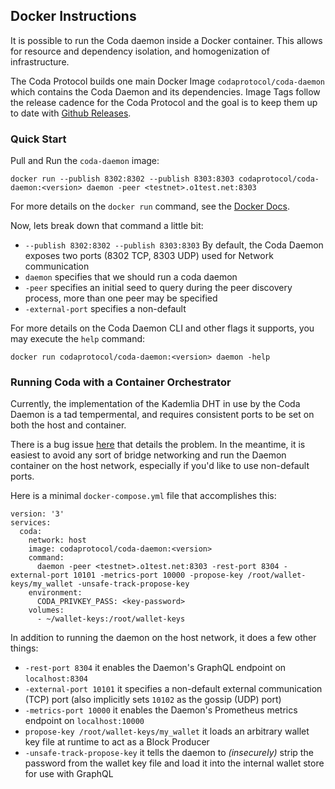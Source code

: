 ## Docker Instructions

It is possible to run the Coda daemon inside a Docker container. This allows for resource and dependency isolation, and homogenization of infrastructure. 

The Coda Protocol builds one main Docker Image `codaprotocol/coda-daemon` which contains the Coda Daemon and its dependencies. Image Tags follow the release cadence for the Coda Protocol and the goal is to keep them up to date with [Github Releases](https://github.com/CodaProtocol/coda/releases). 

### Quick Start 

Pull and Run the `coda-daemon` image: 

```
docker run --publish 8302:8302 --publish 8303:8303 codaprotocol/coda-daemon:<version> daemon -peer <testnet>.o1test.net:8303
```

For more details on the `docker run` command, see the [Docker Docs](https://docs.docker.com/engine/reference/run/).

Now, lets break down that command a little bit: 
- `--publish 8302:8302 --publish 8303:8303` By default, the Coda Daemon exposes two ports (8302 TCP, 8303 UDP) used for Network communication
- `daemon` specifies that we should run a coda daemon
- `-peer` specifies an initial seed to query during the peer discovery process, more than one peer may be specified
- `-external-port` specifies a non-default

For more details on the Coda Daemon CLI and other flags it supports, you may execute the `help` command: 

```
docker run codaprotocol/coda-daemon:<version> daemon -help
```

### Running Coda with a Container Orchestrator

Currently, the implementation of the Kademlia DHT in use by the Coda Daemon is a tad tempermental, and requires consistent ports to be set on both the host and container.

There is a bug issue [here](https://github.com/CodaProtocol/coda/issues/2947) that details the problem. In the meantime, it is easiest to avoid any sort of bridge networking and run the Daemon container on the host network, especially if you'd like to use non-default ports. 

Here is a minimal `docker-compose.yml` file that accomplishes this: 

```
version: '3'
services:
  coda:
    network: host
    image: codaprotocol/coda-daemon:<version>
    command: 
      daemon -peer <testnet>.o1test.net:8303 -rest-port 8304 -external-port 10101 -metrics-port 10000 -propose-key /root/wallet-keys/my_wallet -unsafe-track-propose-key
    environment: 
      CODA_PRIVKEY_PASS: <key-password>
    volumes:
      - ~/wallet-keys:/root/wallet-keys
```

In addition to running the daemon on the host network, it does a few other things: 
- `-rest-port 8304` it enables the Daemon's GraphQL endpoint on `localhost:8304`
- `-external-port 10101` it specifies a non-default external communication (TCP) port (also implicitly sets `10102` as the gossip (UDP) port)
- `-metrics-port 10000` it enables the Daemon's Prometheus metrics endpoint on `localhost:10000`
- `propose-key /root/wallet-keys/my_wallet` it loads an arbitrary wallet key file at runtime to act as a Block Producer
- `-unsafe-track-propose-key` it tells the daemon to *(insecurely)* strip the password from the wallet key file and load it into the internal wallet store for use with GraphQL 

